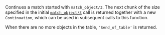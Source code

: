 Continues a match started with `match_object/3`. The next chunk of the size
specified in the initial [`match_object/3`](`match_object/3`) call is returned
together with a new `Continuation`, which can be used in subsequent calls to
this function.

When there are no more objects in the table, `'$end_of_table'` is returned.
